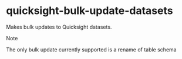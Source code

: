 # quicksight-bulk-update-datasets

Makes bulk updates to Quicksight datasets.

> [!NOTE]
> The only bulk update currently supported is a rename of table schema

